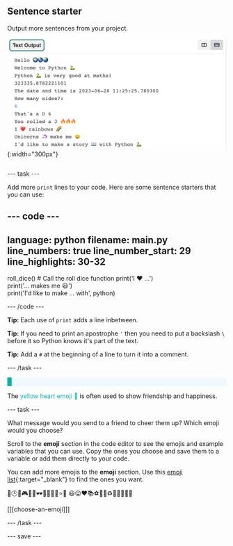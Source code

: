 ## Sentence starter

<div style="display: flex; flex-wrap: wrap">
<div style="flex-basis: 200px; flex-grow: 1; margin-right: 15px;">
Output more sentences from your project.
</div>
<div>

![Some new print lines in the code editor output area with emoji and text sentences.](images/sentence_starter.png){:width="300px"} 

</div>
</div>

--- task ---

Add more `print` lines to your code. Here are some sentence starters that you can use:

--- code ---
---
language: python
filename: main.py
line_numbers: true
line_number_start: 29
line_highlights: 30-32
---

roll_dice() # Call the roll dice function
print('I ❤️ ...')   
print('... makes me 😃')   
print('I\'d like to make ... with', python)   

--- /code ---

**Tip:** Each use of `print` adds a line inbetween. 

**Tip:** If you need to print an apostrophe `'` then you need to put a backslash `\` before it so Python knows it's part of the text. 

**Tip:** Add a `#` at the beginning of a line to turn it into a comment.

--- /task ---

<p style="border-left: solid; border-width:10px; border-color: #0faeb0; background-color: aliceblue; padding: 10px;">

The <span style="color: #0faeb0">yellow heart emoji 💛</span> is often used to show friendship and happiness.</p>

--- task ---

What message would you send to a friend to cheer them up? Which emoji would you choose?

Scroll to the **emoji** section in the code editor to see the emojis and example variables that you can use. Copy the ones you choose and save them to a variable or add them directly to your code.

You can add more emojis to the **emoji** section. Use this [emoji list](https://unicode.org/emoji/charts/full-emoji-list.html){:target="_blank"} to find the ones you want. 

📅🕒🎨🎮🔬🎉🕶️🎲🦄🚀💯⭐💛 😃😜❤️📚⚽🎾👟♻️🌳🔥✨🥺🌈

[[[choose-an-emoji]]]

--- /task ---

--- save ---
